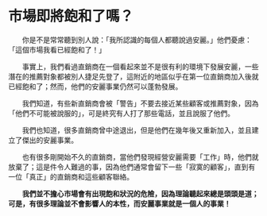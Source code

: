 # 市場即將飽和了嗎？

&emsp;&emsp;你是不是常常聽到別人說：「我所認識的每個人都聽說過安麗。」他們憂慮：「這個市場我看已經飽和了！」

&emsp;&emsp;事實上，我們看過直銷商在一個看起來並不是很有利的環境下發展安麗，一些潛在的推薦對象都被別人捷足先登了，這附近的地區似乎在第一位直銷商加入後就已經飽和了；然而，他們的安麗事業仍然可以蓬勃發展。

&emsp;&emsp;我們知道，有些新直銷商會被「警告」不要去接近某些顧客或推薦對象，因為「他們不可能被說服的」，可是終究有人打了那些電話，並且說服了他們。

&emsp;&emsp;我們也知道，很多直銷商曾中途退出，但是他們在幾年後又重新加入，並且建立了傑出的安麗事業。

&emsp;&emsp;也有很多剛開始不久的直銷商，當他們發現經營安麗需要「工作」時，他們就放棄了；這是件令人難過的事，因為他們通常會留下一些「寂寞的顧客」，直到有一位「真正」的直銷商和這些顧客聯絡。

&emsp;&emsp;**我們並不擔心市場會有出現飽和狀況的危險，因為理論聽起來總是頭頭是道；可是，有很多理論並不會影響人的本性，而安麗事業就是一個人的事業！**

